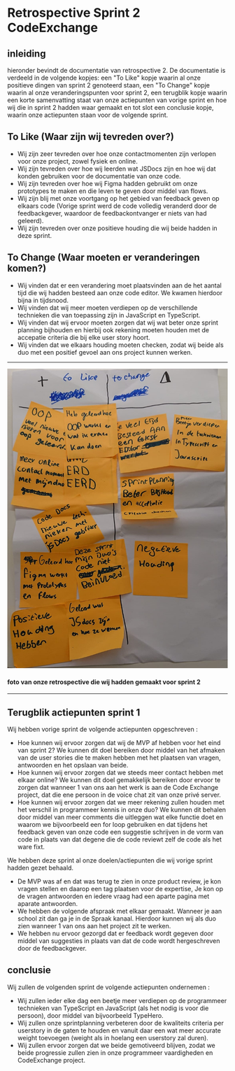 # Retrospective Sprint 2 CodeExchange

## inleiding
hieronder bevindt de documentatie van retrospective 2. De documentatie is verdeeld in de volgende kopjes: een "To Like" kopje waarin al onze  positieve dingen van sprint 2 genoteerd staan, een "To Change" kopje waarin al onze veranderingspunten voor sprint 2, een terugblik kopje waarin een korte samenvatting staat van onze actiepunten van vorige sprint en hoe wij die in sprint 2 hadden waar gemaakt en tot slot een conclusie kopje, waarin onze actiepunten staan voor de volgende sprint.

## To Like (Waar zijn wij tevreden over?)
- Wij zijn zeer tevreden over hoe onze contactmomenten zijn verlopen voor onze project, zowel fysiek en online.
- Wij zijn tevreden over hoe wij leerden wat JSDocs zijn en hoe wij dat konden gebruiken voor de documentatie van onze code.
- Wij zijn tevreden over hoe wij Figma hadden gebruikt om onze prototypes te maken en die leven te geven door middel van flows.
- Wij zijn blij met onze voortgang op het gebied van feedback geven op elkaars code (Vorige sprint werd de code volledig veranderd door de feedbackgever, waardoor de feedbackontvanger er niets van had geleerd).
- Wij zijn tevreden over onze positieve houding die wij beide hadden in deze sprint.

## To Change (Waar moeten er veranderingen komen?)
- Wij vinden dat er een verandering moet plaatsvinden aan de het aantal tijd die wij hadden besteed aan onze code editor. We kwamen hierdoor bijna in tijdsnood.
- Wij vinden dat wij meer moeten verdiepen op de verschillende technieken die van toepassing zijn in JavaScript en TypeScript.
- Wij vinden dat wij ervoor moeten zorgen dat wij wat beter onze sprint planning bijhouden en hierbij ook rekening moeten houden met de accepatie criteria die bij elke user story hoort.
- Wij vinden dat we elkaars houding moeten checken, zodat wij beide als duo met een positief gevoel aan ons project kunnen werken.

---
![retrospectiveSprint2Image.jpg](/docs/images/sprint2RetrospectiveImage.jpg)
#### foto van onze retrospective die wij hadden gemaakt voor sprint 2
---

## Terugblik actiepunten sprint 1
Wij hebben vorige sprint de volgende actiepunten opgeschreven :
- Hoe kunnen wij ervoor zorgen dat wij de MVP af hebben voor het eind van sprint 2? We kunnen dit doel bereiken door middel van het afmaken van de user stories die te maken hebben met het plaatsen van vragen, antwoorden en het opslaan van beide.
- Hoe kunnen wij ervoor zorgen dat we steeds meer contact hebben met elkaar online? We kunnen dit doel gemakkelijk bereiken door ervoor te zorgen dat wanneer 1 van ons aan het werk is aan de Code Exchange project, dat die ene persoon in de voice chat zit van onze privé server.
- Hoe kunnen wij ervoor zorgen dat we meer rekening zullen houden met het verschil in programmeer kennis in onze duo? We kunnen dit behalen door middel van meer comments die uitleggen wat elke functie doet en waarom we bijvoorbeeld een for loop gebruiken en dat tijdens het feedback geven van onze code een suggestie schrijven in de vorm van code in plaats van dat degene die de code reviewt zelf de code als het ware fixt.

We hebben deze sprint al onze doelen/actiepunten die wij vorige sprint hadden gezet behaald.

- De MVP was af en dat was terug te zien in onze product review, je kon vragen stellen en daarop een tag plaatsen voor de expertise, Je kon op de vragen antwoorden en iedere vraag had een aparte pagina met aparate antwoorden.
- We hebben de volgende afspraak met elkaar gemaakt. Wanneer je aan school zit dan ga je in de Spraak kanaal. Hierdoor kunnen wij als duo zien wanneer 1 van ons aan het project zit te werken.
- We hebben nu ervoor gezorgd dat er feedback wordt gegeven door middel van suggesties in plaats van dat de code wordt hergeschreven door de feedbackgever.

## conclusie
Wij zullen de volgenden sprint de volgende actiepunten ondernemen :
- Wij zullen ieder elke dag een beetje meer verdiepen op de programmeer technieken van TypeScript en JavaScript (als het nodig is voor die persoon), door middel van bijvoorbeeld TypeHero.
- Wij zullen onze sprintplanning verbeteren door de kwaliteits criteria per userstory in de gaten te houden en vanuit daar een wat meer accurate weight toevoegen (weight als in hoelang een userstory zal duren).
- Wij zullen ervoor zorgen dat we beide gemotiveerd blijven, zodat we beide progressie zullen zien in onze programmeer vaardigheden en CodeExchange project. 

